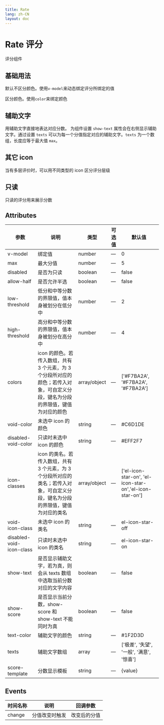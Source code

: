 ```yaml
---
title: Rate
lang: zh-CN
layout: doc
---
```


<script setup>
import BasicComp1 from "../examples/rate/01-basic1.vue";
import BasicComp2 from "../examples/rate/02-basic2.vue";
import TextComp from "../examples/rate/03-text.vue"
import IconComp from "../examples/rate/04-icon.vue"
import ReadComp from "../examples/rate/05-read.vue"
</script>

# Rate 评分
评分组件
## 基础用法
默认不区分颜色。使用`v-model`来动态绑定评分所绑定的值
<CodePreview comp-name="rate" demo-name="01" demo-type="docs">
    <BasicComp2/>
</CodePreview>

区分颜色。使用`color`来绑定颜色
<CodePreview comp-name="rate" demo-name="01-2" demo-type="docs">
    <BasicComp1/>
</CodePreview>

## 辅助文字
用辅助文字直接地表达对应分数。
为组件设置 `show-text` 属性会在右侧显示辅助文字。通过设置 `texts` 可以为每一个分值指定对应的辅助文字。`texts` 为一个数组，长度应等于最大值 `max`。
<CodePreview comp-name="rate" demo-name="02" demo-type="docs">
    <TextComp/>
</CodePreview>

## 其它 icon
当有多层评价时，可以用不同类型的 icon 区分评分层级
<CodePreview comp-name="rate" demo-name="03" demo-type="docs">
    <IconComp/>
</CodePreview>

## 只读
只读的评分用来展示分数
<CodePreview comp-name="rate" demo-name="04" demo-type="docs">
    <ReadComp/>
</CodePreview>

## Attributes
|  参数    |   说明   |  	类型    |    可选值  |    默认值  |
| ---- | ---- | ---- | ---- | ---- |
| v-model	| 绑定值	|number	 |—	 |0|
|max|	最大分值	|number|	—|	5|
|disabled	|是否为只读	|boolean|	—	|false|
|allow-half|	是否允许半选	|boolean|	—	|false|
|low-threshold	|低分和中等分数的界限值，值本身被划分在低分中|	number	|—	|2|
|high-threshold	|高分和中等分数的界限值，值本身被划分在高分中|	number|	—	|4|
|colors|	icon 的颜色。若传入数组，共有 3 个元素，为 3 个分段所对应的颜色；若传入对象，可自定义分段，键名为分段的界限值，键值为对应的颜色	|array/object	|—	|['#F7BA2A', '#F7BA2A', '#F7BA2A']|
|void-color|	未选中 icon 的颜色	|string|	—|	#C6D1DE|
|disabled-void-color	|只读时未选中 icon 的颜色|	string|	—	|#EFF2F7|
|icon-classes|	icon 的类名。若传入数组，共有 3 个元素，为 3 个分段所对应的类名；若传入对象，可自定义分段，键名为分段的界限值，键值为对应的类名|	array/object	|—	|['el-icon-star-on', 'el-icon-star-on','el-icon-star-on']|
|void-icon-class|	未选中 icon 的类名|	string|	—	|el-icon-star-off|
|disabled-void-icon-class|	只读时未选中 icon 的类名|	string|	—|	el-icon-star-on|
|show-text|	是否显示辅助文字，若为真，则会从 texts 数组中选取当前分数对应的文字内容|	boolean|	—|	false|
|show-score|	是否显示当前分数，show-score 和 show-text 不能同时为真|	boolean|	—|	false|
|text-color	|辅助文字的颜色	|string|	—|	#1F2D3D|
|texts	|辅助文字数组|	array|	—	|['极差', '失望', '一般', '满意', '惊喜']|
|score-template	|分数显示模板|	string|	—	|{value}|

## Events
|   时间名称    |   说明   |  	回调参数    |   
| ---- | ---- | ---- | 
|change	| 分值改变时触发| 	改变后的分值| 